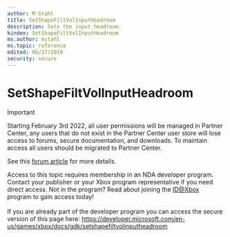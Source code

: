 ```yaml
---
author: M-Stahl
title: SetShapeFiltVolInputHeadroom
description: Sets the input headroom.
kindex: SetShapeFiltVolInputHeadroom
ms.author: mstahl
ms.topic: reference
edited: 06/27/2019
security: secure
---
```


# SetShapeFiltVolInputHeadroom
> [!IMPORTANT]
> Starting February 3rd 2022, all user permissions will be managed in Partner Center, any users that do not exist in the Partner Center user store will lose access to forums, secure documentation, and downloads. To maintain access all users should be migrated to Partner Center. <p></p>See this <a href="https://forums.xboxlive.com/articles/132187/breaking-change-user-access-for-forums-secure-docu.html">forum article</a> for more details.  

 Access to this topic requires membership in an NDA developer program. Contact your publisher or your Xbox program representative if you need direct access. Not in the program? Read about joining the <a href="https://www.xbox.com/Developers/id">ID@Xbox</a> program to gain access today!  <br/><br/>If you are already part of the developer program you can access the secure version of this page here: <a target="_blank" href="https://developer.microsoft.com/en-us/games/xbox/docs/gdk/setshapefiltvolinputheadroom">https://developer.microsoft.com/en-us/games/xbox/docs/gdk/setshapefiltvolinputheadroom</a>